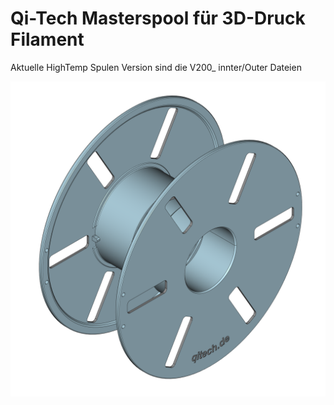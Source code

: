 # Qi-Tech Masterspool für 3D-Druck Filament

Aktuelle HighTemp Spulen Version sind die V200_ innter/Outer Dateien 

![Qi-Tech Masterspool für 3D-Druck Filament](qitech-masterspool.png "Qi-Tech Masterspool für 3D-Druck Filament")
